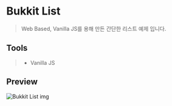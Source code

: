 # Bukkit List
> Web Based, Vanilla JS를 용해 만든 간단한 리스트 예제 입니다.

## Tools
> + Vanilla JS

## Preview
![Bukkit List img](https://user-images.githubusercontent.com/59498305/98068655-073d7180-1ea0-11eb-9908-911f5e11de98.png)
